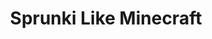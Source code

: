 ---
slug: sprunki-like-minecraft-1910
title: Sprunki Like Minecraft
description: "Sprunki Like Minecraft is an exciting online game. Play for free directly in your browser!"
icon: /images/popular_mods/Sprunki Like Minecraft.png
url: https://wowtbc.net/sprunkin/sprunki-like-minecraft/index.html
previewImage: /images/popular_mods/Sprunki Like Minecraft.png
type: popular mods

# SEO配置
seo:
  title: "Sprunki Like Minecraft - Play Free Online Game | Fun Browser Games"
  description: "Sprunki Like Minecraft - Play this fun online game for free in your browser. No download required!"
  ogImage: "/images/popular_mods/Sprunki Like Minecraft.png"
  keywords: "sprunki-like-minecraft-1910, online game, browser game, free game, popular mods game, play online"

videoUrls:
  - https://www.youtube.com/embed/example1
  - https://www.youtube.com/embed/example2

whyPlay:
  title: "Why Play Sprunki Like Minecraft?"
  items:
    - "Immersive Gameplay: Sprunki Like Minecraft offers an engaging and immersive gaming experience that will keep you entertained for hours"
    - "Challenging Levels: Test your skills with increasingly difficult challenges and obstacles"
    - "Beautiful Graphics: Enjoy stunning visuals and smooth animations that bring the game world to life"
    - "Regular Updates: New content and features are added regularly to keep the game fresh and exciting"
    - "Free to Play: Experience all the fun without spending a penny"
    - "Community Features: Connect with other players, share strategies, and compete for high scores"
    - "Cross-Platform: Play on any device with a web browser, no downloads required"

features:
  title: "Key Features of Sprunki Like Minecraft"
  image: "/images/popular_mods/Sprunki Like Minecraft.png"
  items:
    - "Intuitive Controls: Easy to learn controls make Sprunki Like Minecraft accessible for players of all skill levels"
    - "Multiple Game Modes: Enjoy various gameplay options that provide different challenges and experiences"
    - "Character Customization: Personalize your gaming experience with unique characters and items"
    - "Achievement System: Complete special tasks to earn rewards and recognition"
    - "Leaderboards: Compete with players worldwide and see who can achieve the highest scores"

characteristics:
  title: "Game Characteristics"
  image: "/images/popular_mods/Sprunki Like Minecraft.png"
  items:
    - "Genre: Popular mods game with elements of strategy and skill"
    - "Difficulty: Suitable for both casual gamers and those seeking a challenge"
    - "Play Time: Quick sessions or extended gameplay, depending on your preference"
    - "Art Style: Vibrant and engaging visuals that enhance the gaming experience"
    - "Sound Design: Immersive audio that complements the gameplay perfectly"

info: "Sprunki Like Minecraft is an exciting online game that offers players a unique and engaging gaming experience. With its intuitive controls, stunning visuals, and challenging gameplay, Sprunki Like Minecraft provides hours of entertainment for players of all ages and skill levels. Whether you're looking for a quick gaming session during a break or an extended play session, Sprunki Like Minecraft delivers an immersive experience that will keep you coming back for more. The game features multiple levels of increasing difficulty, ensuring that players are constantly challenged as they progress. With regular updates adding new content and features, Sprunki Like Minecraft remains fresh and exciting, providing endless entertainment options for its growing community of players."

howToPlayIntro: "Welcome to Sprunki Like Minecraft! This guide will walk you through the basics and help you master the game. Whether you're a beginner or looking to improve your skills, these tips and instructions will enhance your gaming experience."

howToPlaySteps:
  - title: "Getting Started"
    description: "Begin your Sprunki Like Minecraft adventure by familiarizing yourself with the controls. Use your keyboard or mouse to navigate through the game interface. The tutorial will guide you through the basic mechanics and help you understand the objectives."
  - title: "Understanding the Objectives"
    description: "In Sprunki Like Minecraft, your main goal is to progress through levels by completing specific objectives. Each level presents unique challenges that require different strategies and approaches."
  - title: "Mastering the Controls"
    description: "Practice using the controls to improve your precision and reaction time. Sprunki Like Minecraft requires quick reflexes and strategic thinking to overcome obstacles and defeat opponents."
  - title: "Utilizing Power-ups"
    description: "Collect power-ups throughout the game to enhance your abilities and overcome difficult challenges. Each power-up offers unique advantages that can be crucial for success."
  - title: "Developing Strategies"
    description: "As you progress in Sprunki Like Minecraft, develop effective strategies for different scenarios. Analyze patterns, anticipate challenges, and adapt your approach to maximize your performance."

faq:
  title: "Frequently Asked Questions about Sprunki Like Minecraft"
  items:
    - question: "Is Sprunki Like Minecraft free to play?"
      answer: "Yes, Sprunki Like Minecraft is completely free to play directly in your web browser. No downloads or purchases are required to enjoy the full game experience."
    - question: "Can I play Sprunki Like Minecraft on mobile devices?"
      answer: "Yes, Sprunki Like Minecraft is optimized for both desktop and mobile play. You can enjoy the game on any device with a web browser and internet connection."
    - question: "Are there any in-game purchases?"
      answer: "While Sprunki Like Minecraft is free to play, there may be optional in-game purchases available for cosmetic items or additional features that don't affect core gameplay."
    - question: "How often is Sprunki Like Minecraft updated?"
      answer: "The developers regularly update Sprunki Like Minecraft with new content, features, and improvements based on player feedback and game performance."
    - question: "Can I play Sprunki Like Minecraft offline?"
      answer: "Currently, Sprunki Like Minecraft requires an internet connection to play as it's a browser-based online game."
    - question: "Is Sprunki Like Minecraft suitable for children?"
      answer: "Yes, Sprunki Like Minecraft is designed to be family-friendly and suitable for players of all ages."
    - question: "How do I report bugs or issues?"
      answer: "If you encounter any problems while playing Sprunki Like Minecraft, you can report them through the game's support page or contact the developers directly through their website."
    - question: "Still Have Questions?"
      answer: "If you have additional questions about Sprunki Like Minecraft that aren't covered in this FAQ, please visit our support center or contact our customer service team for assistance."
---